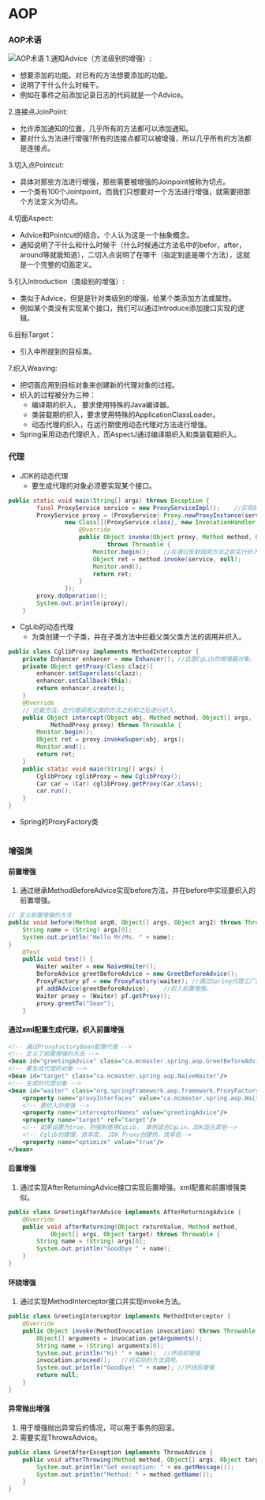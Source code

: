 # AOP

### AOP术语
![AOP术语](https://i.imgur.com/6MTNibM.png)
1.通知Advice（方法级别的增强）:
* 想要添加的功能。对已有的方法想要添加的功能。
* 说明了干什么什么时候干。
* 例如在事件之前添加记录日志的代码就是一个Advice。

2.连接点JoinPoint:
* 允许添加通知的位置，几乎所有的方法都可以添加通知。
* 要对什么方法进行增强?所有的连接点都可以被增强，所以几乎所有的方法都是连接点。

3.切入点Pointcut:
* 具体对那些方法进行增强，那些需要被增强的Joinpoint被称为切点。
* 一个类有100个Jointpoint，而我们只想要对一个方法进行增强，就需要把那个方法定义为切点。

4.切面Aspect:
* Advice和Pointcut的结合。个人认为这是一个抽象概念。
* 通知说明了干什么和什么时候干（什么时候通过方法名中的befor，after，around等就能知道），二切入点说明了在哪干（指定到底是哪个方法），这就是一个完整的切面定义。

5.引入Introduction（类级别的增强）:
* 类似于Advice，但是是针对类级别的增强，给某个类添加方法或属性。
* 例如某个类没有实现某个接口，我们可以通过Introduce添加接口实现的逻辑。

6.目标Target：
* 引入中所提到的目标类。

7.织入Weaving:
* 把切面应用到目标对象来创建新的代理对象的过程。
* 织入的过程被分为三种：
	* 编译期的织入， 要求使用特殊的Java编译器。
	* 类装载期的织入，要求使用特殊的ApplicationClassLoader。
	* 动态代理的织入，在运行期使用动态代理对方法进行增强。
* Spring采用动态代理织入，而AspectJ通过编译期织入和类装载期织入。

### 代理
* JDK的动态代理
	* 要生成代理的对象必须要实现某个接口。

```Java
public static void main(String[] args) throws Exception {
		final ProxyService service = new ProxyServiceImpl();	//实现的就是当前实例的代理。
		ProxyService proxy = (ProxyService) Proxy.newProxyInstance(service.getClass().getClassLoader(),
				new Class[]{ProxyService.class}, new InvocationHandler() {
					@Override
					public Object invoke(Object proxy, Method method, Object[] args)
							throws Throwable {
						Monitor.begin();	//在通过反射调用方法之前实行织入。
						Object ret = method.invoke(service, null);
						Monitor.end();
						return ret;
					}
				});
		proxy.doOperation();
		System.out.println(proxy);
	}
```

* CgLib的动态代理
	* 为类创建一个子类，并在子类方法中拦截父类父类方法的调用并织入。

```Java
public class CglibProxy implements MethodInterceptor {
	private Enhancer enhancer = new Enhancer();	//这是CgLib的增强器对象。
	private Object getProxy(Class clazz){
		enhancer.setSuperclass(clazz);
		enhancer.setCallback(this);
		return enhancer.create();
	}
	@Override
	// 拦截方法，在代理调用父类的方法之前和之后进行织入。
	public Object intercept(Object obj, Method method, Object[] args,
			MethodProxy proxy) throws Throwable {
		Monitor.begin();
		Object ret = proxy.invokeSuper(obj, args);
		Monitor.end();
		return ret;
	}
	public static void main(String[] args) {
		CglibProxy cglibProxy = new CglibProxy();
		Car car = (Car) cglibProxy.getProxy(Car.class);
		car.run();
	}
}
```

* Spring的ProxyFactory类
```Java

```

### 增强类
#### 前置增强
1. 通过继承MethodBeforeAdvice实现before方法，并在before中实现要织入的前置增强。
```Java
// 定义前置增强的方法
public void before(Method arg0, Object[] args, Object arg2) throws Throwable {
	String name = (String) args[0];
	System.out.println("Hello Mr/Ms. " + name);
}
	@Test
	public void test() {
		Waiter waiter = new NaiveWaiter();
		BeforeAdvice greetBeforeAdvice = new GreetBeforeAdvice();
		ProxyFactory pf = new ProxyFactory(waiter);	//通过Spring代理工厂的方法生成代理对象。
		pf.addAdvice(greetBeforeAdvice);	//织入前置增强。
		Waiter proxy = (Waiter) pf.getProxy();
		proxy.greetTo("Sean");
	}
```

#### 通过xml配置生成代理，织入前置增强
```xml
<!-- 通过ProxyFactoryBean配置代理 -->
<!-- 定义了前置增强的方法 -->
<bean id="greetingAdvice" class="ca.mcmaster.spring.aop.GreetBeforeAdvice"/>
<!-- 要生成代理的对象 -->
<bean id="target" class="ca.mcmaster.spring.aop.NaiveWaiter"/>
<!-- 生成的代理对象 -->
<bean id="waiter" class="org.springframework.aop.framework.ProxyFactoryBean" scope="singleton">
	<property name="proxyInterfaces" value="ca.mcmaster.spring.aop.Waiter"/>
	<!-- 要织入的增强 -->
	<property name="interceptorNames" value="greetingAdvice"/>
	<property name="target" ref="target"/>
	<!-- 如果设置为true，则强制使用CgLib， 单例适合CgLin，JDK适合其他-->
	<!-- Cglib创建慢，效率高， JDK Proxy创建快，效率低-->
	<property name="optimize" value="true"/>
</bean>
```

#### 后置增强
1. 通过实现AfterReturningAdvice接口实现后置增强。xml配置和前置增强类似。
```Java
public class GreetingAfterAdvice implements AfterReturningAdvice {
	@Override
	public void afterReturning(Object returnValue, Method method,
			Object[] args, Object target) throws Throwable {
		String name = (String) args[0];
		System.out.println("Goodbye " + name);
	}
}
```

#### 环绕增强
1. 通过实现MethodInterceptor接口并实现invoke方法。
```Java
public class GreetingInterceptor implements MethodInterceptor {
	@Override
	public Object invoke(MethodInvocation invocation) throws Throwable {
		Object[] arguments = invocation.getArguments();
		String name = (String) arguments[0];
		System.out.println("Hi! " + name);	//环绕前增强
		invocation.proceed();	//对实际的方法调用。
		System.out.println("Goodbye! " + name);	//环绕后增强
		return null;
	}
}
```

#### 异常抛出增强
1. 用于增强抛出异常后的情况，可以用于事务的回滚。
2. 需要实现ThrowsAdvice。
```Java
public class GreetAfterException implements ThrowsAdvice {
	public void afterThrowing(Method method, Object[] args, Object target, Exception ex) throws Throwable{
		System.out.println("Get exception: " + ex.getMessage());
		System.out.println("Method: " + method.getName());
	}
}
```



